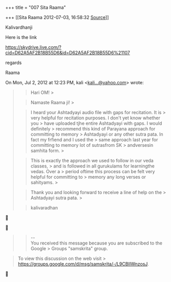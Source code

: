 +++
title = "007 Sita Raama"

+++
[[Sita Raama	2012-07-03, 16:58:32 [Source](https://groups.google.com/g/samskrita/c/Ur6lpPYtxXM)]]



Kalivardhanji

Here is the link

  

<https://skydrive.live.com/?cid=D62A5AF2B18B55D6&id=D62A5AF2B18B55D6%21107>

regards

Raama  
  

On Mon, Jul 2, 2012 at 12:23 PM, kali \<[kali...@yahoo.com]()\> wrote:  

> 
> > Hari OM! >
> 
> > 
> > 
> > 
> > 
> > Namaste Raama ji! >
> 
> > 
> > 
> > 
> > 
> > I heard your Ashtadyayi audio file with gaps for recitation. It is > very helpful for recitation purposes. I don't yet know whether you > have uploaded tjhe entire Ashtadyayi with gaps. I would definitely > recommend this kind of Parayana approach for committing to memory > Ashtadyayi or any other sutra pata. In fact my frfiend and I used the > same approach last year for committing to memory lot of sutrasfrom SK > andversesin samhita form. >
> 
> > 
> > 
> > 
> > 
> > This is exactly the approach we used to follow in our veda classes, > and is followed in all gurukulams for learningthe vedas. Over a > period oftime this process can be felt very helpful for committing to > memory any long verses or sahityams. >
> 
> > 
> > 
> > 
> > 
> > Thank you and looking forward to receive a line of help on the > Ashtadyayi sutra pata. >
> 
> > 
> > 
> > 
> > 
> > kalivaradhan
> > 





> 
> > --  
> You received this message because you are subscribed to the Google > Groups "samskrita" group.  
> > 

> To view this discussion on the web visit > <https://groups.google.com/d/msg/samskrita/-/L9CBIIWnzosJ>.



